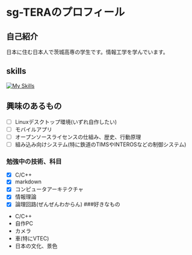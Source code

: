 # sg-TERAのプロフィール  
## 自己紹介  
日本に住む日本人で茨城高専の学生です。情報工学を学んでいます。
## skills
[![My Skills](https://skillicons.dev/icons?i=c,md)](https://skillicons.dev)
## 興味のあるもの
- [ ] Linuxデスクトップ環境(いずれ自作したい)
- [ ] モバイルアプリ
- [ ] オープンソースライセンスの仕組み、歴史、行動原理
- [ ] 組み込み向けシステム(特に鉄道のTIMSやINTEROSなどの制御システム)
### 勉強中の技術、科目
- [x] C/C++
- [x] markdown
- [x] コンピュータアーキテクチャ
- [x] 情報理論
- [x] 論理回路(ぜんぜんわからん)
###好きなもの
- C/C++
- 自作PC
- カメラ
- 車(特にVTEC)
- 日本の文化、景色
